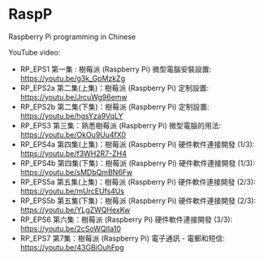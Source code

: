 # RaspP
Raspberry Pi programming in Chinese

YouTube video:
- RP_EPS1 第一集 : 樹莓派 (Raspberry Pi) 微型電腦安裝設置:            https://youtu.be/g3k_GpMzkZg
- RP_EPS2a 第二集(上集)：樹莓派 (Raspberry Pi) 定制設置:              https://youtu.be/JrcuWg96emw
- RP_EPS2b 第二集(下集)：樹莓派 (Raspberry Pi) 定制設置:              https://youtu.be/hgsYza9VqLY
- RP_EPS3 第三集：熟悉樹莓派 (Raspberry Pi) 微型電腦的用法:            https://youtu.be/OkOu9Uu4fX0
- RP_EPS4a 第四集(上集)：樹莓派 (Raspberry Pi) 硬件軟件連接開發 (1/3): https://youtu.be/f3WH2R7-ZH4
- RP_EPS4b 第四集(下集)：樹莓派 (Raspberry Pi) 硬件軟件連接開發 (1/3): https://youtu.be/sMDbQmBN6Fw
- RP_EPS5a 第五集(上集)：樹莓派 (Raspberry Pi) 硬件軟件連接開發 (2/3): https://youtu.be/mUrcEUfs4Us
- RP_EPS5b 第五集(下集)：樹莓派 (Raspberry Pi) 硬件軟件連接開發 (2/3): https://youtu.be/YLgZWQHexKw
- RP_EPS6 第六集：樹莓派 (Raspberry Pi) 硬件軟件連接開發 (3/3):        https://youtu.be/2cSoWQIIa10
- RP_EPS7 第7集：樹莓派 (Raspberry Pi) 電子通訊 - 電郵和短信:          https://youtu.be/43GBiOuhFpg
